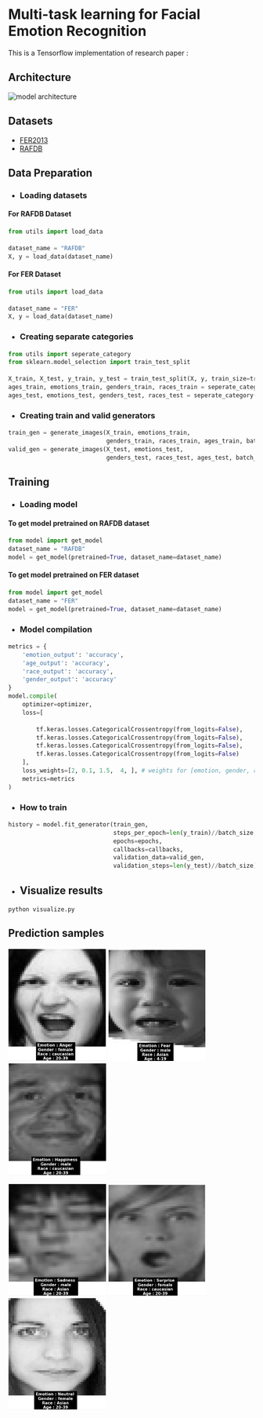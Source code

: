 # Multi-task learning for Facial Emotion Recognition

This is a Tensorflow implementation of research paper : 

## Architecture 
![model architecture](https://user-images.githubusercontent.com/55437218/133663101-64efbd6c-9fa1-406e-8888-f092b3cfe16b.png)

## Datasets 
* [FER2013](https://www.kaggle.com/c/challenges-in-representation-learning-facial-expression-recognition-challenge/data)
* [RAFDB](http://www.whdeng.cn/raf/model1.html)

## Data Preparation

* ### Loading datasets 
#### For RAFDB Dataset 
```python
from utils import load_data

dataset_name = "RAFDB"
X, y = load_data(dataset_name)
```
#### For FER Dataset 
```python
from utils import load_data

dataset_name = "FER"
X, y = load_data(dataset_name)
```

* ### Creating separate categories 

```python
from utils import seperate_category
from sklearn.model_selection import train_test_split

X_train, X_test, y_train, y_test = train_test_split(X, y, train_size=train_size, shuffle=True, random_state=random_state)
ages_train, emotions_train, genders_train, races_train = seperate_category(y_train, dataset_name)
ages_test, emotions_test, genders_test, races_test = seperate_category(y_test, dataset_name)
```

* ### Creating train and valid generators 

```python
train_gen = generate_images(X_train, emotions_train,
                            genders_train, races_train, ages_train, batch_size, True)
valid_gen = generate_images(X_test, emotions_test,
                            genders_test, races_test, ages_test, batch_size, True)
```

## Training 

* ### Loading model

#### To get model pretrained on RAFDB dataset
```python
from model import get_model
dataset_name = "RAFDB"
model = get_model(pretrained=True, dataset_name=dataset_name)
```
#### To get model pretrained on FER dataset
```python
from model import get_model
dataset_name = "FER"
model = get_model(pretrained=True, dataset_name=dataset_name)
```

* ### Model compilation 
```python
metrics = {
    'emotion_output': 'accuracy',
    'age_output': 'accuracy',
    'race_output': 'accuracy',
    'gender_output': 'accuracy'
}
model.compile(
    optimizer=optimizer,
    loss=[

        tf.keras.losses.CategoricalCrossentropy(from_logits=False),
        tf.keras.losses.CategoricalCrossentropy(from_logits=False),
        tf.keras.losses.CategoricalCrossentropy(from_logits=False),
        tf.keras.losses.CategoricalCrossentropy(from_logits=False)
    ],
    loss_weights=[2, 0.1, 1.5,  4, ], # weights for [emotion, gender, race, age]
    metrics=metrics
)
```
* ### How to train

```python
history = model.fit_generator(train_gen,
                              steps_per_epoch=len(y_train)//batch_size,
                              epochs=epochs,
                              callbacks=callbacks,
                              validation_data=valid_gen,
                              validation_steps=len(y_test)//batch_size)
```

* ## Visualize results
```
python visualize.py
```

## Prediction samples 

<p float="left">
  <img src="./results/angry.png" alt="result1" width="200"/>
  <img src="./results/fear.png" alt="result1" width="200"/>
  <img src="./results/happy.png" alt="result1" width="200"/>
</p>

<p float="left">
  <img src="./results/sad.png" alt="result1" width="200"/>
  <img src="./results/surprise.png" alt="result1" width="200"/>
  <img src="./results/neutral.png" alt="result1" width="200"/>
</p>

